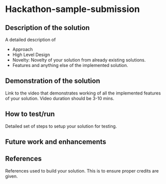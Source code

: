 # Hackathon-sample-submission

## Description of the solution

A detailed description of 
- Approach
- High Level Design
- Novelty: Novelty of your solution from already existing solutions.
- Features and anything else 
of the implemented solution.

## Demonstration of the solution

Link to the video that demonstrates working of all the implemented features of your solution. Video duration should be 3-10 mins.

## How to test/run

Detailed set of steps to setup your solution for testing.

## Future work and enhancements

## References

References used to build your solution. This is to ensure proper credits are given.
